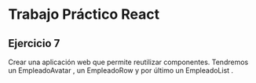 # Trabajo Práctico React

## Ejercicio 7

Crear una aplicación web que permite reutilizar componentes.
Tendremos un EmpleadoAvatar , un EmpleadoRow y por último un EmpleadoList .

